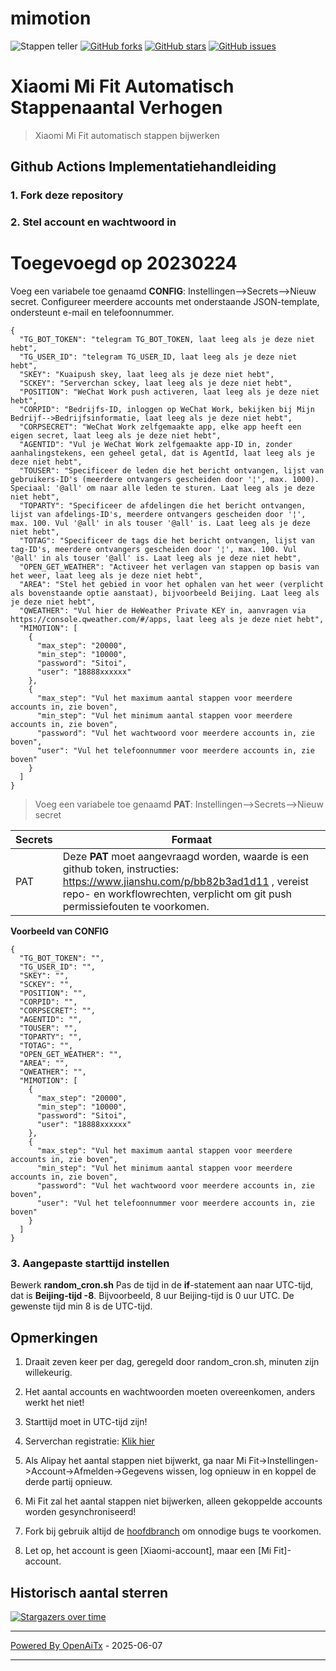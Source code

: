# mimotion
![ Stappen teller](https://github.com/xunichanghuan/mimotion-run/actions/workflows/run.yml/badge.svg)
[![GitHub forks](https://img.shields.io/github/forks/xunichanghuan/mimotion-run?style=flat-square)](https://github.com/xunichanghuan/mimotion-run/network)
[![GitHub stars](https://img.shields.io/github/stars/xunichanghuan/mimotion-run?style=flat-square)](https://github.com/xunichanghuan/mimotion-run/stargazers)
[![GitHub issues](https://img.shields.io/github/issues/xunichanghuan/mimotion-run?style=flat-square)](https://github.com/xunichanghuan/mimotion-run/issues)

# Xiaomi Mi Fit Automatisch Stappenaantal Verhogen

> Xiaomi Mi Fit automatisch stappen bijwerken

## Github Actions Implementatiehandleiding

### 1. Fork deze repository

### 2. Stel account en wachtwoord in
# Toegevoegd op 20230224
Voeg een variabele toe genaamd **CONFIG**: Instellingen-->Secrets-->Nieuw secret. Configureer meerdere accounts met onderstaande JSON-template, ondersteunt e-mail en telefoonnummer.
```
{
  "TG_BOT_TOKEN": "telegram TG_BOT_TOKEN, laat leeg als je deze niet hebt",
  "TG_USER_ID": "telegram TG_USER_ID, laat leeg als je deze niet hebt",
  "SKEY": "Kuaipush skey, laat leeg als je deze niet hebt",
  "SCKEY": "Serverchan sckey, laat leeg als je deze niet hebt",
  "POSITION": "WeChat Work push activeren, laat leeg als je deze niet hebt",
  "CORPID": "Bedrijfs-ID, inloggen op WeChat Work, bekijken bij Mijn Bedrijf-->Bedrijfsinformatie, laat leeg als je deze niet hebt",
  "CORPSECRET": "WeChat Work zelfgemaakte app, elke app heeft een eigen secret, laat leeg als je deze niet hebt",
  "AGENTID": "Vul je WeChat Work zelfgemaakte app-ID in, zonder aanhalingstekens, een geheel getal, dat is AgentId, laat leeg als je deze niet hebt",
  "TOUSER": "Specificeer de leden die het bericht ontvangen, lijst van gebruikers-ID's (meerdere ontvangers gescheiden door '¦', max. 1000). Speciaal: '@all' om naar alle leden te sturen. Laat leeg als je deze niet hebt",
  "TOPARTY": "Specificeer de afdelingen die het bericht ontvangen, lijst van afdelings-ID's, meerdere ontvangers gescheiden door '¦', max. 100. Vul '@all' in als touser '@all' is. Laat leeg als je deze niet hebt",
  "TOTAG": "Specificeer de tags die het bericht ontvangen, lijst van tag-ID's, meerdere ontvangers gescheiden door '¦', max. 100. Vul '@all' in als touser '@all' is. Laat leeg als je deze niet hebt",
  "OPEN_GET_WEATHER": "Activeer het verlagen van stappen op basis van het weer, laat leeg als je deze niet hebt",
  "AREA": "Stel het gebied in voor het ophalen van het weer (verplicht als bovenstaande optie aanstaat), bijvoorbeeld Beijing. Laat leeg als je deze niet hebt",
  "QWEATHER": "Vul hier de HeWeather Private KEY in, aanvragen via https://console.qweather.com/#/apps, laat leeg als je deze niet hebt",
  "MIMOTION": [
    {
      "max_step": "20000",
      "min_step": "10000",
      "password": "Sitoi",
      "user": "18888xxxxxx"
    },
    {
      "max_step": "Vul het maximum aantal stappen voor meerdere accounts in, zie boven",
      "min_step": "Vul het minimum aantal stappen voor meerdere accounts in, zie boven",
      "password": "Vul het wachtwoord voor meerdere accounts in, zie boven",
      "user": "Vul het telefoonnummer voor meerdere accounts in, zie boven"
    }
  ]
}
```
> Voeg een variabele toe genaamd **PAT**: Instellingen-->Secrets-->Nieuw secret

| Secrets |  Formaat  |
| -------- | ----- |
| PAT |   Deze **PAT** moet aangevraagd worden, waarde is een github token, instructies: https://www.jianshu.com/p/bb82b3ad1d11 , vereist repo- en workflowrechten, verplicht om git push permissiefouten te voorkomen. |

**Voorbeeld van CONFIG**
```
{
  "TG_BOT_TOKEN": "",
  "TG_USER_ID": "",
  "SKEY": "",
  "SCKEY": "",
  "POSITION": "",
  "CORPID": "",
  "CORPSECRET": "",
  "AGENTID": "",
  "TOUSER": "",
  "TOPARTY": "",
  "TOTAG": "",
  "OPEN_GET_WEATHER": "",
  "AREA": "",
  "QWEATHER": "",
  "MIMOTION": [
    {
      "max_step": "20000",
      "min_step": "10000",
      "password": "Sitoi",
      "user": "18888xxxxxx"
    },
    {
      "max_step": "Vul het maximum aantal stappen voor meerdere accounts in, zie boven",
      "min_step": "Vul het minimum aantal stappen voor meerdere accounts in, zie boven",
      "password": "Vul het wachtwoord voor meerdere accounts in, zie boven",
      "user": "Vul het telefoonnummer voor meerdere accounts in, zie boven"
    }
  ]
}
```

### 3. Aangepaste starttijd instellen

Bewerk **random_cron.sh**
Pas de tijd in de **if**-statement aan naar UTC-tijd, dat is **Beijing-tijd -8**. Bijvoorbeeld, 8 uur Beijing-tijd is 0 uur UTC. De gewenste tijd min 8 is de UTC-tijd.



## Opmerkingen

1. Draait zeven keer per dag, geregeld door random_cron.sh, minuten zijn willekeurig.

2. Het aantal accounts en wachtwoorden moeten overeenkomen, anders werkt het niet!

3. Starttijd moet in UTC-tijd zijn!

4. Serverchan registratie: [Klik hier](https://sct.ftqq.com/)

5. Als Alipay het aantal stappen niet bijwerkt, ga naar Mi Fit->Instellingen->Account->Afmelden->Gegevens wissen, log opnieuw in en koppel de derde partij opnieuw.

6. Mi Fit zal het aantal stappen niet bijwerken, alleen gekoppelde accounts worden gesynchroniseerd!

7. Fork bij gebruik altijd de [hoofdbranch](https://github.com/xunichanghuan/mimotion-run/) om onnodige bugs te voorkomen.

8. Let op, het account is geen [Xiaomi-account], maar een [Mi Fit]-account.

## Historisch aantal sterren

[![Stargazers over time](https://starchart.cc/xunichanghuan/mimotion-run.svg)](https://starchart.cc/xunichanghuan/mimotion-run)

---

[Powered By OpenAiTx](https://github.com/OpenAiTx/OpenAiTx) - 2025-06-07

---